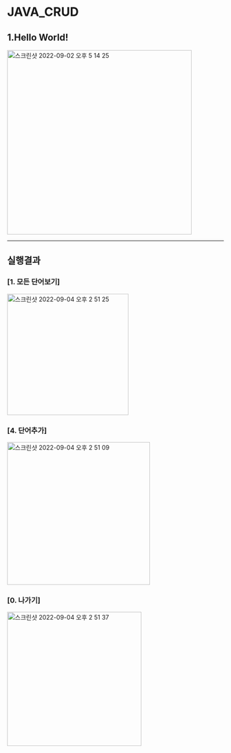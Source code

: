 # JAVA_CRUD

## 1.Hello World!
<img width="429" alt="스크린샷 2022-09-02 오후 5 14 25" src="https://user-images.githubusercontent.com/86994067/188098270-35c76f48-dcfb-4487-8ef4-fe357ddc0e6e.png">


---
## 실행결과
### [1. 모든 단어보기]
<img width="282" alt="스크린샷 2022-09-04 오후 2 51 25" src="https://user-images.githubusercontent.com/86994067/188299817-974273d8-2944-49e5-8a54-2af7f11defb4.png">

### [4. 단어추가]
<img width="332" alt="스크린샷 2022-09-04 오후 2 51 09" src="https://user-images.githubusercontent.com/86994067/188299823-313bb44e-75a7-4248-9388-586642c595a5.png">

### [0. 나가기]
<img width="312" alt="스크린샷 2022-09-04 오후 2 51 37" src="https://user-images.githubusercontent.com/86994067/188299837-d6929579-cff1-43e4-a40e-04aac503a1c9.png">
